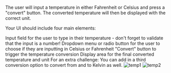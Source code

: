 The user will input a temperature in either Fahrenheit or Celsius and press a "convert" button. The converted temperature will then be displayed with the correct unit.

Your UI should include four main elements:

Input field for the user to type in their temperature - don't forget to validate that the input is a number!
Dropdown menu or radio button for the user to choose if they are inputting in Celsius or Fahrenheit
"Convert" button to trigger the temperature conversion
Display area for the final converted temperature and unit
For an extra challenge: You can add in a third conversion option to convert from and to Kelvin as well.
![temp1](https://github.com/user-attachments/assets/42a9af5d-ad37-4203-a270-2b810259461c)
![temp2](https://github.com/user-attachments/assets/d69e4a94-4ee6-4dc2-b01a-005e446356b8)

